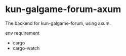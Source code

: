 # kun-galgame-forum-axum

The backend for kun-galgame-forum, using axum.

env requirement

* cargo
* cargo-watch
